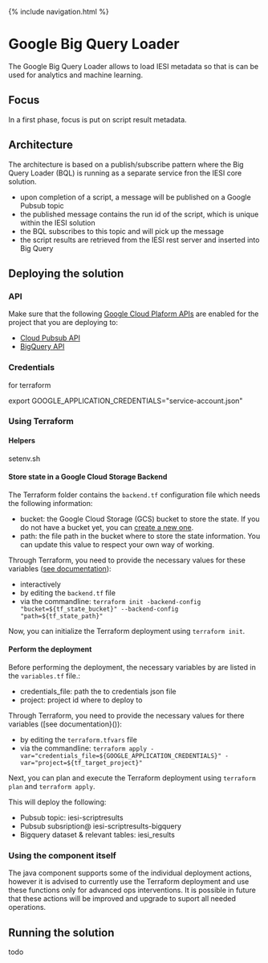{% include navigation.html %}

# Google Big Query Loader

The Google Big Query Loader allows to load IESI metadata so that is can be used for analytics and machine learning.

## Focus

In a first phase, focus is put on script result metadata.

## Architecture

The architecture is based on a publish/subscribe pattern where the Big Query Loader (BQL) is running as a separate service fron the IESI core solution.
* upon completion of a script, a message will be published on a Google Pubsub topic
* the published message contains the run id of the script, which is unique within the IESI solution
* the BQL subscribes to this topic and will pick up the message
* the script results are retrieved from the IESI rest server and inserted into Big Query

## Deploying the solution

### API

Make sure that the following [Google Cloud Plaform APIs](https://cloud.google.com/apis/dashboard) are enabled for the project that you are deploying to:

* [Cloud Pubsub API](https://cloud.google.com/apis/api/pubsub.googleapis.com/overview)
* [BigQuery API](https://cloud.google.com/apis/api/bigquery.googleapis.com/overview)

### Credentials

for terraform

export GOOGLE_APPLICATION_CREDENTIALS="service-account.json"

### Using Terraform

#### Helpers

setenv.sh

#### Store state in a Google Cloud Storage Backend

The Terraform folder contains the ```backend.tf``` configuration file which needs the following information:
* bucket: the Google Cloud Storage (GCS) bucket to store the state. If you do not have a bucket yet, you can [create a new one](https://cloud.google.com/storage/docs/creating-buckets).
* path: the file path in the bucket where to store the state information. You can update this value to respect your own way of working.

Through Terraform, you need to provide the necessary values for these variables ([see documentation](https://www.terraform.io/docs/backends/config.html)):
* interactively
* by editing the ```backend.tf``` file
* via the commandline: ```terraform init -backend-config "bucket=${tf_state_bucket}" --backend-config "path=${tf_state_path}"```

Now, you can initialize the Terraform deployment using ```terraform init```.
 
#### Perform the deployment

Before performing the deployment, the necessary variables by are listed in the ```variables.tf``` file.:
* credentials_file: path the to credentials json file
* project: project id where to deploy to

Through Terraform, you need to provide the necessary values for there variables ([see documentation}()):
* by editing the ```terraform.tfvars``` file
* via the commandline: ```terraform apply -var="credentials_file=${GOOGLE_APPLICATION_CREDENTIALS}" -var="project=${tf_target_project}"```

Next, you can plan and execute the Terraform deployment using ```terraform plan```  and ```terraform apply```.

This will deploy the following:
* Pubsub topic: iesi-scriptresults
* Pubsub subsription@ iesi-scriptresults-bigquery
* Bigquery dataset & relevant tables: iesi_results

### Using the component itself

The java component supports some of the individual deployment actions, however it is advised to currently use the Terraform deployment and use these functions only for advanced ops interventions. It is possible in future that these actions will be improved and upgrade to suport all needed operations.

## Running the solution

todo
